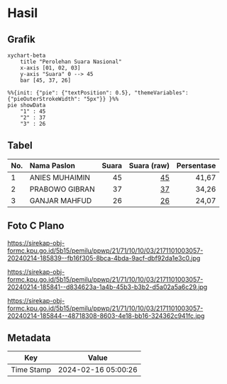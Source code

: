 # Hasil

## Grafik

```mermaid
xychart-beta
    title "Perolehan Suara Nasional"
    x-axis [01, 02, 03]
    y-axis "Suara" 0 --> 45
    bar [45, 37, 26]
```

```mermaid
%%{init: {"pie": {"textPosition": 0.5}, "themeVariables": {"pieOuterStrokeWidth": "5px"}} }%%
pie showData
    "1" : 45
    "2" : 37
    "3" : 26
```

## Tabel

| No. | Nama Paslon    | Suara | Suara (raw) | Persentase |
|:--- |:-------------- | -----:| -----------:| ----------:|
| 1   | ANIES MUHAIMIN | 45    | [45][p-1]   | 41,67      |
| 2   | PRABOWO GIBRAN | 37    | [37][p-2]   | 34,26      |
| 3   | GANJAR MAHFUD  | 26    | [26][p-3]   | 24,07      |


[p-1]: https://github.com/gigit-pemilu/pemilu-2024/blob/main/pilpres/hitung-suara/sub/21-kepulauan-riau/sub/71-kota-batam/sub/10-batam-kota/sub/1003-teluk-tering/sub/057-tps/sub/paslon-1.txt
[p-2]: https://github.com/gigit-pemilu/pemilu-2024/blob/main/pilpres/hitung-suara/sub/21-kepulauan-riau/sub/71-kota-batam/sub/10-batam-kota/sub/1003-teluk-tering/sub/057-tps/sub/paslon-2.txt
[p-3]: https://github.com/gigit-pemilu/pemilu-2024/blob/main/pilpres/hitung-suara/sub/21-kepulauan-riau/sub/71-kota-batam/sub/10-batam-kota/sub/1003-teluk-tering/sub/057-tps/sub/paslon-3.txt

## Foto C Plano

https://sirekap-obj-formc.kpu.go.id/5b15/pemilu/ppwp/21/71/10/10/03/2171101003057-20240214-185839--fb16f305-8bca-4bda-9acf-dbf92da1e3c0.jpg

https://sirekap-obj-formc.kpu.go.id/5b15/pemilu/ppwp/21/71/10/10/03/2171101003057-20240214-185841--d834623a-1a4b-45b3-b3b2-d5a02a5a6c29.jpg

https://sirekap-obj-formc.kpu.go.id/5b15/pemilu/ppwp/21/71/10/10/03/2171101003057-20240214-185844--48718308-8603-4e18-bb16-324362c941fc.jpg


## Metadata

| Key        | Value               |
| ---------- | ------------------- |
| Time Stamp | 2024-02-16 05:00:26 |



